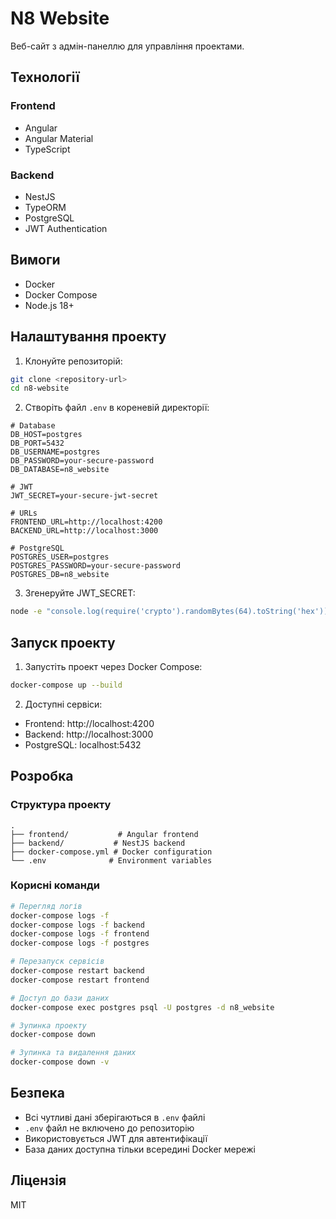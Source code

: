 # N8 Website

Веб-сайт з адмін-панеллю для управління проектами.

## Технології

### Frontend
- Angular
- Angular Material
- TypeScript

### Backend
- NestJS
- TypeORM
- PostgreSQL
- JWT Authentication

## Вимоги

- Docker
- Docker Compose
- Node.js 18+

## Налаштування проекту

1. Клонуйте репозиторій:
```bash
git clone <repository-url>
cd n8-website
```

2. Створіть файл `.env` в кореневій директорії:
```env
# Database
DB_HOST=postgres
DB_PORT=5432
DB_USERNAME=postgres
DB_PASSWORD=your-secure-password
DB_DATABASE=n8_website

# JWT
JWT_SECRET=your-secure-jwt-secret

# URLs
FRONTEND_URL=http://localhost:4200
BACKEND_URL=http://localhost:3000

# PostgreSQL
POSTGRES_USER=postgres
POSTGRES_PASSWORD=your-secure-password
POSTGRES_DB=n8_website
```

3. Згенеруйте JWT_SECRET:
```bash
node -e "console.log(require('crypto').randomBytes(64).toString('hex'))"
```

## Запуск проекту

1. Запустіть проект через Docker Compose:
```bash
docker-compose up --build
```

2. Доступні сервіси:
- Frontend: http://localhost:4200
- Backend: http://localhost:3000
- PostgreSQL: localhost:5432

## Розробка

### Структура проекту
```
.
├── frontend/           # Angular frontend
├── backend/           # NestJS backend
├── docker-compose.yml # Docker configuration
└── .env              # Environment variables
```

### Корисні команди

```bash
# Перегляд логів
docker-compose logs -f
docker-compose logs -f backend
docker-compose logs -f frontend
docker-compose logs -f postgres

# Перезапуск сервісів
docker-compose restart backend
docker-compose restart frontend

# Доступ до бази даних
docker-compose exec postgres psql -U postgres -d n8_website

# Зупинка проекту
docker-compose down

# Зупинка та видалення даних
docker-compose down -v
```

## Безпека

- Всі чутливі дані зберігаються в `.env` файлі
- `.env` файл не включено до репозиторію
- Використовується JWT для автентифікації
- База даних доступна тільки всередині Docker мережі

## Ліцензія

MIT
